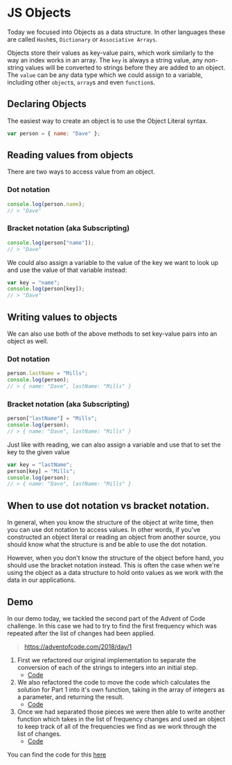 # JS Objects

Today we focused into Objects as a data structure. In other languages these are called `Hash`es, `Dictionary` or `Associative Arrays`.

Objects store their values as key-value pairs, which work similarly to the way an index works in an array. The `key` is always a string value, any non-string values will be converted to strings before they are added to an object. The `value` can be any data type which we could assign to a variable, including other `object`s, `array`s and even `function`s.

## Declaring Objects

The easiest way to create an object is to use the Object Literal syntax.

```javascript
var person = { name: "Dave" };
```

## Reading values from objects

There are two ways to access value from an object.

### Dot notation

```javascript
console.log(person.name);
// > "Dave"
```

### Bracket notation (aka Subscripting)

```javascript
console.log(person["name"]);
// > "Dave"
```

We could also assign a variable to the value of the key we want to look up and use the value of that variable instead:

```javascript
var key = "name";
console.log(person[key]);
// > "Dave"
```

## Writing values to objects

We can also use both of the above methods to set key-value pairs into an object as well.

### Dot notation

```javascript
person.lastName = "Mills";
console.log(person);
// > { name: "Dave", lastName: "Mills" }
```

### Bracket notation (aka Subscripting)

```javascript
person["lastName"] = "Mills";
console.log(person);
// > { name: "Dave", lastName: "Mills" }
```

Just like with reading, we can also assign a variable and use that to set the key to the given value

```javascript
var key = "lastName";
person[key] = "Mills";
console.log(person);
// > { name: "Dave", lastName: "Mills" }
```

## When to use dot notation vs bracket notation.

In general, when you know the structure of the object at write time, then you can use dot notation to access values. In other words, if you've constructed an object literal or reading an object from another source, you should know what the structure is and be able to use the dot notation.

However, when you don't know the structure of the object before hand, you should use the bracket notation instead. This is often the case when we're using the object as a data structure to hold onto values as we work with the data in our applications.

## Demo

In our demo today, we tackled the second part of the Advent of Code challenge. In this case we had to try to find the first frequency which was repeated after the list of changes had been applied.

> https://adventofcode.com/2018/day/1

1. First we refactored our original implementation to separate the conversion of each of the strings to integers into an initial step.
   - [Code](https://github.com/daegren/lhl-web-may27-w1d3-objects/commit/e8554915c518c34abc13fad74e4365b72a4762f2)
2. We also refactored the code to move the code which calculates the solution for Part 1 into it's own function, taking in the array of integers as a parameter, and returning the result.
   - [Code](https://github.com/daegren/lhl-web-may27-w1d3-objects/commit/f0a72def07303e17bfdbb09e99b2488489b95879)
3. Once we had separated those pieces we were then able to write another function which takes in the list of frequency changes and used an object to keep track of all of the frequencies we find as we work through the list of changes.
   - [Code](https://github.com/daegren/lhl-web-may27-w1d3-objects/commit/623e1b8f3e58db85610f752b0caa4822bdd5d999)

You can find the code for this [here][code-demo]

[code-demo]: https://github.com/daegren/lhl-web-may27-w1d3-objects
